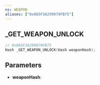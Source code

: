 ```yaml
---
ns: WEAPON
aliases: ["0x865F36299079FB75"]
---
```

## _GET_WEAPON_UNLOCK

```c
// 0x865F36299079FB75
Hash _GET_WEAPON_UNLOCK(Hash weaponHash);
```

## Parameters
* **weaponHash**:
